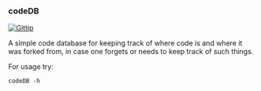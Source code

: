 ### codeDB
[![Gittip](http://img.shields.io/gittip/odellus.png)](https://www.gittip.com/odellus/)

A simple code database for keeping track of where code is and
where it was forked from, in case one forgets or needs to keep track of such things.

For usage try:

`codeDB -h`
